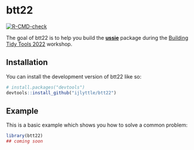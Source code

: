 
<!-- README.md is generated from README.Rmd. Please edit that file -->

# btt22

<!-- badges: start -->

[![R-CMD-check](https://github.com/ijlyttle/btt22/workflows/R-CMD-check/badge.svg)](https://github.com/ijlyttle/btt22/actions)
<!-- badges: end -->

The goal of btt22 is to help you build the
[**ussie**](https://github.com/ijlyttle/ussie) package during the
[Building Tidy Tools
2022](https://github.com/rstudio-conf-2022/build-tidy-tools) workshop.

## Installation

You can install the development version of btt22 like so:

``` r
# install.packages("devtools")
devtools::install_github("ijlyttle/btt22")
```

## Example

This is a basic example which shows you how to solve a common problem:

``` r
library(btt22)
## coming soon
```

